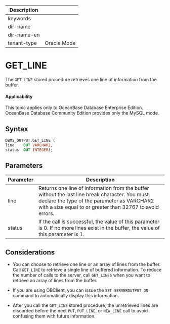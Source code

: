 | Description   |                 |
|---------------|-----------------|
| keywords      |                 |
| dir-name      |                 |
| dir-name-en   |                 |
| tenant-type   | Oracle Mode     |

# GET_LINE

The `GET_LINE` stored procedure retrieves one line of information from the buffer.

  <main id="notice" >
    <h4>Applicability</h4>
    <p>This topic applies only to OceanBase Database Enterprise Edition. OceanBase Database Community Edition provides only the MySQL mode. </p>
  </main>

## Syntax

```sql
DBMS_OUTPUT.GET_LINE (
line    OUT VARCHAR2,
status  OUT INTEGER);
```



## Parameters



| **Parameter** | **Description** |
|--------|---------------------------------------------------------------------------|
| line | Returns one line of information from the buffer without the last line break character. You must declare the type of the parameter as VARCHAR2 with a size equal to or greater than 32767 to avoid errors.  |
| status | If the call is successful, the value of this parameter is 0. If no more lines exist in the buffer, the value of this parameter is 1.  |



## Considerations

* You can choose to retrieve one line or an array of lines from the buffer. Call `GET_LINE` to retrieve a single line of buffered information. To reduce the number of calls to the server, call `GET_LINES` when you want to retrieve an array of lines from the buffer.



* If you are using OBClient, you can issue the `SET SERVEROUTPUT ON` command to automatically display this information.



* After you call the `GET_LINE` stored procedure, the unretrieved lines are discarded before the next `PUT`, `PUT_LINE`, or `NEW_LINE` call to avoid confusing them with future information.